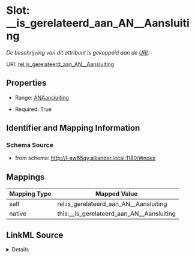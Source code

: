 

# Slot: __is_gerelateerd_aan_AN__Aansluiting


_De beschrijving van dit attribuut is gekoppeld aan de [URI](https://dbpedia.org/page/Uniform_Resource_Identifier)._



URI: [rel:is_gerelateerd_aan_AN__Aansluiting](https://data.alliander.com/rel/is_gerelateerd_aan_AN__Aansluiting)



<!-- no inheritance hierarchy -->








## Properties

* Range: [ANAansluiting](ANAansluiting.md)

* Required: True





## Identifier and Mapping Information







### Schema Source


* from schema: http://l-aw65qy.alliander.local:1180/#index




## Mappings

| Mapping Type | Mapped Value |
| ---  | ---  |
| self | rel:is_gerelateerd_aan_AN__Aansluiting |
| native | this:__is_gerelateerd_aan_AN__Aansluiting |




## LinkML Source

<details>
```yaml
name: _ is gerelateerd aan AN__Aansluiting
description: De beschrijving van dit attribuut is gekoppeld aan de [URI](https://dbpedia.org/page/Uniform_Resource_Identifier).
from_schema: http://l-aw65qy.alliander.local:1180/#index
rank: 1000
slot_uri: rel:is_gerelateerd_aan_AN__Aansluiting
alias: __is_gerelateerd_aan_AN__Aansluiting
symmetric: true
range: AN__Aansluiting
required: true
multivalued: false

```
</details>